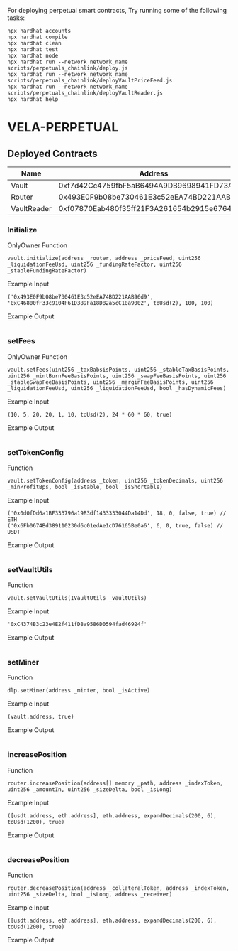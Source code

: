 For deploying perpetual smart contracts, Try running some of the following tasks:

```shell
npx hardhat accounts
npx hardhat compile
npx hardhat clean
npx hardhat test
npx hardhat node
npx hardhat run --network network_name scripts/perpetuals_chainlink/deploy.js
npx hardhat run --network network_name scripts/perpetuals_chainlink/deployVaultPriceFeed.js
npx hardhat run --network network_name scripts/perpetuals_chainlink/deployVaultReader.js
npx hardhat help
```

# VELA-PERPETUAL

## Deployed Contracts

| Name        | Address                                    | Explorer                                                                       |
| ----------- | ------------------------------------------ | ------------------------------------------------------------------------------ |
| Vault       | 0xf7d42Cc4759fbF5aB6494A9DB9698941FD73A384 | https://testnet.arbiscan.io/address/0xf7d42Cc4759fbF5aB6494A9DB9698941FD73A384 |
| Router      | 0x493E0F9b08be730461E3c52eEA74BD221AAB96d9 | https://testnet.arbiscan.io/address/0x493E0F9b08be730461E3c52eEA74BD221AAB96d9 |
| VaultReader | 0xf07870Eab480f35ff21F3A261654b2915e676408 | https://testnet.arbiscan.io/address/0xf07870Eab480f35ff21F3A261654b2915e676408 |

### Initialize

OnlyOwner
Function

```
vault.initialize(address _router, address _priceFeed, uint256 _liquidationFeeUsd, uint256 _fundingRateFactor, uint256 _stableFundingRateFactor)
```

Example Input

```
('0x493E0F9b08be730461E3c52eEA74BD221AAB96d9', '0xC46800fF33c9104F61D389Fa18D82a5cC10a9002', toUsd(2), 100, 100)
```

Example Output

```

```

### setFees

OnlyOwner
Function

```
vault.setFees(uint256 _taxBabsisPoints, uint256 _stableTaxBasisPoints, uint256 _mintBurnFeeBasisPoints, uint256 _swapFeeBasisPoints, uint256 _stableSwapFeeBasisPoints, uint256 _marginFeeBasisPoints, uint256 _liquidationFeeUsd, uint256 _liquidationFeeUsd, bool _hasDynamicFees)
```

Example Input

```
(10, 5, 20, 20, 1, 10, toUsd(2), 24 * 60 * 60, true)
```

Example Output

```

```

### setTokenConfig

Function

```
vault.setTokenConfig(address _token, uint256 _tokenDecimals, uint256 _minProfitBps, bool _isStable, bool _isShortable)
```

Example Input

```
('0x0d0fDd6a1BF333796a19B3df1433333044Da14Dd', 18, 0, false, true) // ETH
('0x6Fb0674Bd389110230d6c01edAe1cD76165Be0a6', 6, 0, true, false) // USDT
```

Example Output

```

```

### setVaultUtils

Function

```
vault.setVaultUtils(IVaultUtils _vaultUtils)
```

Example Input

```
'0xC4374B3c23e4E2f411fD8a9586D0594fad46924f'
```

Example Output

```

```

### setMiner

Function

```
dlp.setMiner(address _minter, bool _isActive)
```

Example Input

```
(vault.address, true)
```

Example Output

```

```

### increasePosition

Function

```
router.increasePosition(address[] memory _path, address _indexToken, uint256 _amountIn, uint256 _sizeDelta, bool _isLong)
```

Example Input

```
([usdt.address, eth.address], eth.address, expandDecimals(200, 6), toUsd(1200), true)
```

Example Output

```

```

### decreasePosition

Function

```
router.decreasePosition(address _collateralToken, address _indexToken, uint256 _sizeDelta, bool _isLong, address _receiver)
```

Example Input

```
([usdt.address, eth.address], eth.address, expandDecimals(200, 6), toUsd(1200), true)
```

Example Output

```

```
